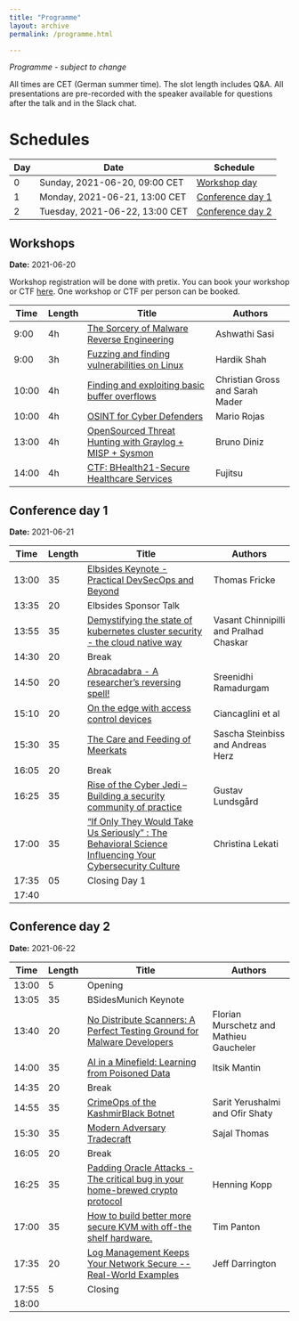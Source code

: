 ```yaml
---
title: "Programme"
layout: archive
permalink: /programme.html

---
```


_Programme - subject to change_

All times are CET (German summer time). The slot length includes Q&A. All presentations are pre-recorded with the speaker available for questions after the talk and in the Slack chat.

# Schedules

| Day | Date | Schedule
|-----|------|------
| 0   | Sunday,  2021-06-20, 09:00 CET | [Workshop day](#workshops)
| 1   | Monday,  2021-06-21, 13:00 CET | [Conference day 1](#conference-day-1)
| 2   | Tuesday, 2021-06-22, 13:00 CET | [Conference day 2](#conference-day-2)


## Workshops
**Date:** 2021-06-20

Workshop registration will be done with pretix. You can book your workshop or CTF [here](https://pretix.eu/BSidesMEsh21/Workshops-CTF/).
One workshop or CTF per person can be booked.

| Time  | Length | Title                   | Authors       
|-------|--------|-------------------------|---------------
|  9:00 | 4h     | [The Sorcery of Malware Reverse Engineering](/workshop-reversing.html)    | Ashwathi Sasi
|  9:00 | 3h     | [Fuzzing and finding vulnerabilities on Linux](/workshop-fuzzing.html) | Hardik Shah
| 10:00 | 4h     | [Finding and exploiting basic buffer overflows](/workshop-buffer-overflows.html)       | Christian Gross and Sarah Mader 
| 10:00 | 4h     | [OSINT for Cyber Defenders](/workshop-osint.html)   | Mario Rojas
| 13:00 | 4h     | [OpenSourced Threat Hunting with Graylog + MISP + Sysmon](/workshop-threat-hunting.html) | Bruno Diniz
| 14:00 | 4h     | [CTF: BHealth21-Secure Healthcare Services](/ctf-health.html) | Fujitsu


## Conference day 1
**Date:** 2021-06-21

| Time  | Length | Title                   | Authors       
|-------|--------|-------------------------|---------------
| 13:00 | 35     | [Elbsides Keynote - Practical DevSecOps and Beyond](/keynote-elbsides.html)       | Thomas Fricke 
| 13:35 | 20     | Elbsides Sponsor Talk   |               
| 13:55 | 35     | [Demystifying the state of kubernetes cluster security - the cloud native way](/chinnipilli.html)    | Vasant Chinnipilli and Pralhad Chaskar
| 14:30 | 20     | Break
| 14:50 | 20     | [Abracadabra - A researcher’s reversing spell!](/sreenidhi.html) | Sreenidhi Ramadurgam
| 15:10 | 20     | [On the edge with access control devices](/vincenzo.html) |Ciancaglini et al
| 15:30 | 35     | [The Care and Feeding of Meerkats](/steinbiss.html) | Sascha Steinbiss and Andreas Herz 
| 16:05 | 20     | Break
| 16:25 | 35     | [Rise of the Cyber Jedi – Building a security community of practice](/gustav.html) | Gustav Lundsgård
| 17:00 | 35     | [“If Only They Would Take Us Seriously” : The Behavioral Science Influencing Your Cybersecurity Culture](/lekati.html) |Christina Lekati
| 17:35 | 05     | Closing Day 1
| 17:40 


## Conference day 2
**Date:** 2021-06-22

| Time	| Length | Title | Authors
|-------|--------|-------|--------
| 13:00 | 5      | Opening	
| 13:05 | 35	 | BSidesMunich Keynote	
| 13:40 | 20     | [No Distribute Scanners: A Perfect Testing Ground for Malware Developers](/gaucheler.html)   | Florian Murschetz and Mathieu Gaucheler
| 14:00 | 35	 | [AI in a Minefield: Learning from Poisoned Data](/mantin.html) | Itsik Mantin
| 14:35 | 20     | Break				
| 14:55 | 35     | [CrimeOps of the KashmirBlack Botnet](/yerushalmi.html)	| Sarit Yerushalmi and Ofir Shaty
| 15:30 | 35     | [Modern Adversary Tradecraft](/sajal.html) | Sajal Thomas
| 16:05 | 20     | Break
| 16:25 | 35     | [Padding Oracle Attacks - The critical bug in your home-brewed crypto protocol](/henning.html) | Henning Kopp
| 17:00 | 35     | [How to build better more secure KVM with off-the shelf hardware.](/timpanton.html)	| Tim Panton
| 17:35 | 20     | [Log Management Keeps Your Network Secure -- Real-World Examples](/jeff.html) | Jeff Darrington
| 17:55 | 5      | Closing
| 18:00


